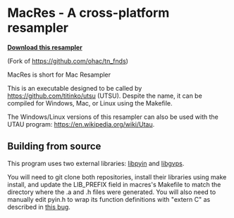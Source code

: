 # MacRes - A cross-platform resampler
**[Download this resampler](https://github.com/titinko/macres/releases)**

(Fork of https://github.com/ohac/tn_fnds)

MacRes is short for Mac Resampler

This is an executable designed to be called by https://github.com/titinko/utsu (UTSU).
Despite the name, it can be compiled for Windows, Mac, or Linux using the Makefile.

The Windows/Linux versions of this resampler can also be used with the UTAU program:
https://en.wikipedia.org/wiki/Utau.

## Building from source

This program uses two external libraries: [libpyin](https://github.com/Sleepwalking/libpyin) and [libgvps](https://github.com/Sleepwalking/libgvps).

You will need to git clone both repositories, install their libraries using make install, and update the LIB_PREFIX field in macres's Makefile to match the directory where the .a and .h files were generated. You will also need to manually edit pyin.h to wrap its function definitions with "extern C" as described in [this bug](https://github.com/Sleepwalking/libpyin/issues/10).
